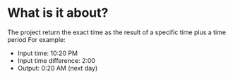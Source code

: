 # What is it about?
The project return the exact time as the result of a specific time plus a time period
For example:
- Input time: 10:20 PM
- Input time difference: 2:00
- Output: 0:20 AM (next day)
